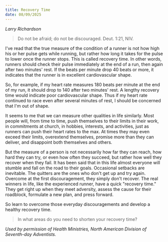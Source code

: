 ```yaml
---
title: Recovery Time
date: 08/09/2025
---
```


_Larry Richardson_

> <p></p>
> Do not be afraid; do not be discouraged. Deut. 1:21, NIV.

I've read that the true measure of the condition of a runner is not how high his or her pulse gets while running, but rather how long it takes for the pulse to lower once the runner stops. This is called recovery time. In other words, runners should check their pulse immediately at the end of a run, then again after two minutes' rest. If the beats per minute drop 40 beats or more, it indicates that the runner is in excellent cardiovascular shape.

So, for example, if my heart rate measures 180 beats per minute at the end of my run, it should drop to 140 after two minutes' rest. A lengthy recovery time would indicate poor cardiovascular shape. Thus if my heart rate continued to race even after several minutes of rest, I should be concerned that I'm out of shape.

It seems to me that we can measure other qualities in life similarly. Most people will, from time to time, push themselves to their limits in their work, in commitments at church, in hobbies, interests, and activities, just as runners can push their heart rates to the max. At times they may even exceed their limits, overextend themselves, promise more than they can deliver, and disappoint both themselves and others.

But the measure of a person is not necessarily how far they can reach, how hard they can try, or even how often they succeed, but rather how well they recover when they fail. It has been said that in this life almost everyone will stumble and fall on the road to their goals. Occasional setbacks are inevitable. The quitters are the ones who don't get up and try again. Overcome at the first discouragement, they simply don't recover. The real winners in life, like the experienced runner, have a quick "recovery time." They get right up when they meet adversity, assess the cause for their roadblock, formulate a new plan, and press forward.

So learn to overcome those everyday discouragements and develop a healthy recovery time.

> <callout></callout>
> In what areas do you need to shorten your recovery time?

_Used by permission of Health Ministries, North American Division of Seventh-day Adventists._